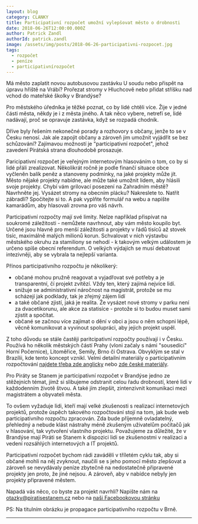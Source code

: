 ```yaml
---
layout: blog
category: CLANKY
title: Participativní rozpočet umožní vylepšovat město o drobnosti
date: 2018-06-26T12:00:00.000Z
author: Patrick Zandl
authorId: patrick.zandl
image: /assets/img/posts/2018-06-26-participativni-rozpocet.jpg
tags:
  - rozpočet
  - peníze
  - participativnírozpočet
---
```

Má město zaplatit novou autobusovou zastávku U soudu nebo přispět na úpravu hřiště na Vrábí? Prořezat stromy v Hluchcově nebo přidat stříšku nad vchod do mateřské školky v Brandýse?

Pro městského úředníka je těžké poznat, co by lidé chtěli více. Žije v jedné části města, někdy je i z města jiného. A tak něco vybere, netrefí se, lidé nadávají, proč se opravuje zastávka, když se rozpadá chodník.

Dříve byly řešením nekonečné porady a rozhovory s občany, jenže to se v Česku nenosí. Jak ale zapojit občany a zároveň jim umožnit vyjádřit se bez schůzování? Zajímavou možností je "participativní rozpočet", jehož zavedení Pirátská strana dlouhodobě prosazuje.

Paricipativní rozpočet je veřejným internetovým hlasováním o tom, co by si lidé přáli zrealizovat. Několikrát ročně je podle finančí situace obce vyčleněn balík peněz a stanoveny podmínky, na jaké projekty může jít. Město nějaké projekty nabídne, ale může také umožnit lidem, aby hlásili svoje projekty. Chybí vám grilovací posezení na Zahradním městě? Navrhněte jej. Vysázet stromy na obecním plácku? Nakreslete to. Natřít zábradlí? Spočítejte si to. A pak vyplňte formulář na webu a napište kamarádům, aby hlasovali zrovna pro váš návrh.

Participativní rozpočty mají své limity. Nelze například přispívat na soukromé záležitosti - nemůžete navrhnout, aby vám město koupilo byt. Určené jsou hlavně pro menší záležitosti a projekty v řádů tisíců až stovek tisíc, maximálně malých milionů korun. Schvalovat v nich výstavbu městského okruhu za stamiliony se nehodí - k takovým velkým událostem je určeno spíše obecní referendum. O velkých výdajích se musí debatovat intezivněji, aby se vybrala ta nejlepší varianta.

Přínos participativního rozpočtu je několikerý:

* občané mohou pružně reagovat a vyjadřovat své potřeby a je transparentní, čí projekt zvítězí. Vždy ten, který zajímá nejvíce lidí.
* snižuje se administrativní náročnost na magistrát, protože se mu scházejí jak podklady, tak je zřejmý zájem lidí
* a také občané zjistí, jaká je realita. Že vysázet nové stromy v parku není za dvacetikorunu, ale akce za statisíce - protože si to budou muset sami zjistit a spočítat.
* občané se začnou více zajímat o dění v obci a jsou o něm schopni lépě, věcně komunikovat a vyvinout spolupráci, aby jejich projekt uspěl.

Z toho důvodu se stále častěji paritcipativní rozpočty používají i v Česku. Používá ho několik městských částí Prahy (vloni začaly s námi "sousedící" Horní Počernice), Litoměřice, Semily, Brno či Ostrava. Obvyklým se stal v Brazílii, kde tento koncept vznikl. Velmi detailní materiály o participativním rozpočtování [najdete třeba zde anglicky][pdf] nebo [zde české materiály][pdf2].

Pro Piráty se Stanem je participativní rozpočet v Brandýse jedno ze stěžejních témat, jímž si slibujeme odstranit celou řadu drobností, které lidi v každodenním životě štvou. A také jím zlepšit, zintenzivnit komunikaci mezi magistrátem a obyvateli města.  

To ovšem vyžaduje lidi, kteří mají velké zkušenosti s realizací internetových projektů, protože úspěch takového rozpočtování stojí na tom, jak bude web participativního rozpočtu zpracován. Zda bude příjemně ovladatelný, přehledný a nebude klást nástrahy méně zkušeným uživatelům počítačů jak v hlasování, tak vytvoření vlastního projektu. Považujeme za důležité, že v Brandýse mají Piráti se Stanem k dispozici lidi se zkušenostmi v realizaci a vedení rozsáhlých internetových a IT projektů.

Participativní rozpočet bychom rádi zaváděli v tříletém cyklu tak, aby si občané mohli na něj zvyknout, naučili se s jeho pomocí město zlepšovat a zároveň se nevydávaly peníze zbytečně na nedostatečně připravené projekty jen proto, že jiné nejsou. A zároveň, aby v nabídce nebyly jen projekty připravené městem.   

Napadá vás něco, co byste za projekt navrhli? Napište nám na otazky@piratisestanem.cz nebo na [naši Facebookovou stránku](https://www.facebook.com/piratibrandysboleslav/)

PS: Na titulním obrázku je propagace participativního rozpočtu v Brně. 

[pdf]: http://www.piratisestanem.cz/assets/img/download/ParticipatoryBudgeting.pdf
[pdf2]: http://www.participativnirozpocet.cz/sites/default/files/Přiručka-participativniho-rozpočtu.pdf
- - -
